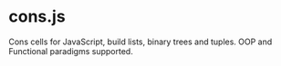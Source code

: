cons.js
=======

Cons cells for JavaScript, build lists, binary trees and tuples. OOP and Functional paradigms supported.
